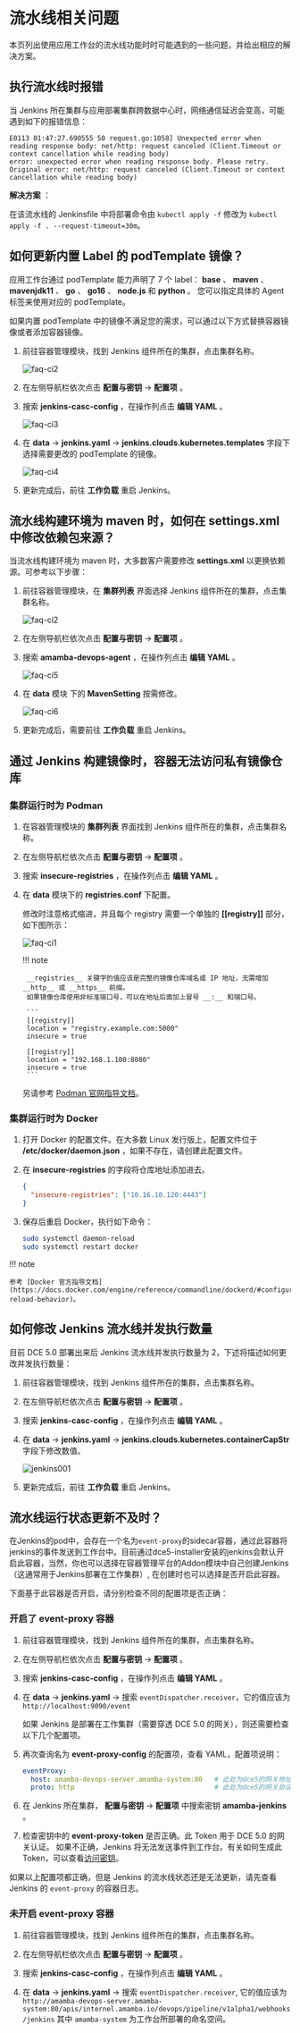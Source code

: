 # 流水线相关问题

本页列出使用应用工作台的流水线功能时时可能遇到的一些问题，并给出相应的解决方案。

## 执行流水线时报错

当 Jenkins 所在集群与应用部署集群跨数据中心时，网络通信延迟会变高，可能遇到如下的报错信息：

```console
E0113 01:47:27.690555 50 request.go:1058] Unexpected error when reading response body: net/http: request canceled (Client.Timeout or context cancellation while reading body)
error: unexpected error when reading response body. Please retry. Original error: net/http: request canceled (Client.Timeout or context cancellation while reading body)
```

__解决方案__ ：

在该流水线的 Jenkinsfile 中将部署命令由 `kubectl apply -f` 修改为 `kubectl apply -f . --request-timeout=30m`。

## 如何更新内置 Label 的 podTemplate 镜像？

应用工作台通过 podTemplate 能力声明了 7 个 label： __base__ 、 __maven__ 、 __mavenjdk11__ 、 __go__ 、 __go16__ 、 __node.js__ 和 __python__ 。
您可以指定具体的 Agent 标签来使用对应的 podTemplate。

如果内置 podTemplate 中的镜像不满足您的需求，可以通过以下方式替换容器镜像或者添加容器镜像。

1. 前往容器管理模块，找到 Jenkins 组件所在的集群，点击集群名称。

    ![faq-ci2](https://docs.daocloud.io/daocloud-docs-images/docs/zh/docs/amamba/images/faq-ci2.png)

2. 在左侧导航栏依次点击 __配置与密钥__ -> __配置项__ 。

3. 搜索 __jenkins-casc-config__ ，在操作列点击 __编辑 YAML__ 。

    ![faq-ci3](https://docs.daocloud.io/daocloud-docs-images/docs/zh/docs/amamba/images/faq-ci3.png)

4. 在 __data__ -> __jenkins.yaml__ -> __jenkins.clouds.kubernetes.templates__ 字段下选择需要更改的 podTemplate 的镜像。

    ![faq-ci4](https://docs.daocloud.io/daocloud-docs-images/docs/zh/docs/amamba/images/faq-ci4.png)

5. 更新完成后，前往 __工作负载__ 重启 Jenkins。

## 流水线构建环境为 maven 时，如何在 settings.xml 中修改依赖包来源？

当流水线构建环境为 maven 时，大多数客户需要修改 __settings.xml__ 以更换依赖源。可参考以下步骤：

1. 前往容器管理模块，在 __集群列表__ 界面选择 Jenkins 组件所在的集群，点击集群名称。

    ![faq-ci2](https://docs.daocloud.io/daocloud-docs-images/docs/zh/docs/amamba/images/faq-ci2.png)

2. 在左侧导航栏依次点击 __配置与密钥__ -> __配置项__ 。

3. 搜索 __amamba-devops-agent__ ，在操作列点击 __编辑 YAML__ 。

    ![faq-ci5](https://docs.daocloud.io/daocloud-docs-images/docs/zh/docs/amamba/images/faq-ci5.png)

4. 在 __data__ 模块 下的 __MavenSetting__ 按需修改。

    ![faq-ci6](https://docs.daocloud.io/daocloud-docs-images/docs/zh/docs/amamba/images/faq-ci6.png)

5. 更新完成后，需要前往 __工作负载__ 重启 Jenkins。

## 通过 Jenkins 构建镜像时，容器无法访问私有镜像仓库

### 集群运行时为 Podman

1. 在容器管理模块的 __集群列表__ 界面找到 Jenkins 组件所在的集群，点击集群名称。

2. 在左侧导航栏依次点击 __配置与密钥__ -> __配置项__ 。

3. 搜索 __insecure-registries__ ，在操作列点击 __编辑 YAML__ 。

4. 在 __data__ 模块下的 __registries.conf__ 下配置。

    修改时注意格式缩进，并且每个 registry 需要一个单独的 __[[registry]]__ 部分，如下图所示：

    ![faq-ci1](https://docs.daocloud.io/daocloud-docs-images/docs/zh/docs/amamba/images/faq-ci1.png)

    !!! note

        __registries__ 关键字的值应该是完整的镜像仓库域名或 IP 地址，无需增加 __http__ 或 __https__ 前缀。
        如果镜像仓库使用非标准端口号，可以在地址后面加上冒号 __:__ 和端口号。

        ```
        [[registry]]
        location = "registry.example.com:5000"
        insecure = true

        [[registry]]
        location = "192.168.1.100:8080"
        insecure = true
        ```

    另请参考 [Podman 官网指导文档](https://podman-desktop.io/docs/containers/registries/insecure-registry)。

### 集群运行时为 Docker

1. 打开 Docker 的配置文件。在大多数 Linux 发行版上，配置文件位于 __/etc/docker/daemon.json__ ，如果不存在，请创建此配置文件。

2. 在 __insecure-registries__ 的字段将仓库地址添加进去。

    ```json
    {
      "insecure-registries": ["10.16.10.120:4443"]
    }
    ```

3. 保存后重启 Docker，执行如下命令：

    ```bash
    sudo systemctl daemon-reload
    sudo systemctl restart docker
    ```

!!! note

    参考 [Docker 官方指导文档](https://docs.docker.com/engine/reference/commandline/dockerd/#configuration-reload-behavior)。

## 如何修改 Jenkins 流水线并发执行数量

目前 DCE 5.0 部署出来后 Jenkins 流水线并发执行数量为 2，下述将描述如何更改并发执行数量：

1. 前往容器管理模块，找到 Jenkins 组件所在的集群，点击集群名称。

2. 在左侧导航栏依次点击 __配置与密钥__ -> __配置项__ 。

3. 搜索 __jenkins-casc-config__ ，在操作列点击 __编辑 YAML__ 。

4. 在 __data__ -> __jenkins.yaml__ -> __jenkins.clouds.kubernetes.containerCapStr__ 字段下修改数值。

    ![jenkins001](https://docs.daocloud.io/daocloud-docs-images/docs/zh/docs/amamba/images/jenkinsadd.png)

5. 更新完成后，前往 __工作负载__ 重启 Jenkins。

## 流水线运行状态更新不及时？

在Jenkins的pod中，会存在一个名为`event-proxy`的sidecar容器，通过此容器将jenkins的事件发送到工作台中。目前通过dce5-installer安装的jenkins会默认开启此容器，当然，你也可以选择在容器管理平台的Addon模块中自己创建Jenkins（这通常用于Jenkins部署在工作集群）, 在创建时也可以选择是否开启此容器。

下面基于此容器是否开启，请分别检查不同的配置项是否正确：

### 开启了 event-proxy 容器

1. 前往容器管理模块，找到 Jenkins 组件所在的集群，点击集群名称。

2. 在左侧导航栏依次点击 __配置与密钥__ -> __配置项__ 。

3. 搜索 __jenkins-casc-config__ ，在操作列点击 __编辑 YAML__ 。

4. 在 __data__ -> __jenkins.yaml__ -> 搜索 `eventDispatcher.receiver`，它的值应该为 `http://localhost:9090/event` 

    如果 Jenkins 是部署在工作集群（需要穿透 DCE 5.0 的网关），则还需要检查以下几个配置项。

5. 再次查询名为 __event-proxy-config__ 的配置项，查看 YAML，配置项说明：

    ```yaml
    eventProxy:
      host: amamba-devops-server.amamba-system:80   # 此处为dce5的网关地址，如果为dce5-installer安装的jenkins，此处不需要修改
      proto: http                                   # 此处为dce5的网关协议（http或者https）
    ```

6. 在 Jenkins 所在集群， __配置与密钥__ -> __配置项__ 中搜索密钥 __amamba-jenkins__ 。

7. 检查密钥中的 __event-proxy-token__ 是否正确。此 Token 用于 DCE 5.0 的网关认证。
   如果不正确，Jenkins 将无法发送事件到工作台。有关如何生成此 Token，可以查看[访问密钥](../../ghippo/user-guide/personal-center/accesstoken.md)。

如果以上配置项都正确，但是 Jenkins 的流水线状态还是无法更新，请先查看 Jenkins 的 `event-proxy` 的容器日志。

### 未开启 event-proxy 容器

1. 前往容器管理模块，找到 Jenkins 组件所在的集群，点击集群名称。

2. 在左侧导航栏依次点击 __配置与密钥__ -> __配置项__ 。

3. 搜索 __jenkins-casc-config__ ，在操作列点击 __编辑 YAML__ 。

4. 在 __data__ -> __jenkins.yaml__ -> 搜索 `eventDispatcher.receiver`, 它的值应该为 `http://amamba-devops-server.amamba-system:80/apis/internel.amamba.io/devops/pipeline/v1alpha1/webhooks/jenkins` 其中 `amamba-system` 为工作台所部署的命名空间。
